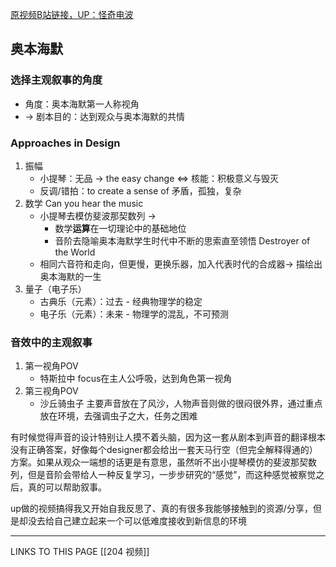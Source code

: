 [原视频B站链接，UP：怪奇电波](https://www.bilibili.com/video/BV1wE421P7dR/?spm_id_from=333.1365.list.card_archive.click&vd_source=364dda29227e7291f37982f59281733e)

## 奥本海默
### 选择主观叙事的角度
- 角度：奥本海默第一人称视角 
-  -> 剧本目的：达到观众与奥本海默的共情
### Approaches in Design
1. 振幅
	- 小提琴：无品 -> the easy change <=> 核能：积极意义与毁灭
	- 反调/错拍：to create a sense of 矛盾，孤独，复杂
2. 数学
	Can you hear the music
	- 小提琴去模仿斐波那契数列 -> 
		- 数学**运算**在一切理论中的基础地位
		- 音阶去隐喻奥本海默学生时代中不断的思索直至领悟
	Destroyer of the World
	- 相同六音符和走向，但更慢，更换乐器，加入代表时代的合成器-> 描绘出奥本海默的一生
3. 量子（电子乐）
	- 古典乐（元素）：过去 - 经典物理学的稳定
	- 电子乐（元素）：未来 - 物理学的混乱，不可预测
### 音效中的主观叙事
1. 第一视角POV
	- 特斯拉中 focus在主人公呼吸，达到角色第一视角 
2. 第三视角POV
	- 沙丘骑虫子 主要声音放在了风沙，人物声音则做的很闷很外界，通过重点放在环境，去强调虫子之大，任务之困难

有时候觉得声音的设计特别让人摸不着头脑，因为这一套从剧本到声音的翻译根本没有正确答案，好像每个designer都会给出一套天马行空（但完全解释得通的）方案。如果从观众一端想的话更是有意思，虽然听不出小提琴模仿的斐波那契数列，但是音阶会带给人一种反复学习，一步步研究的“感觉”，而这种感觉被察觉之后，真的可以帮助叙事。

up做的视频搞得我又开始自我反思了、真的有很多我能够接触到的资源/分享，但是却没去给自己建立起来一个可以低难度接收到新信息的环境

--- 
LINKS TO THIS PAGE
[[204 视频]]